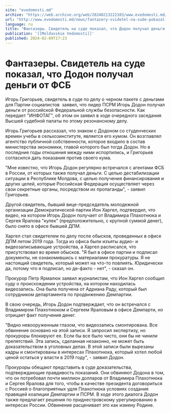 ```yaml
---
site: "evedomosti.md"
archive: "https://web.archive.org/web/20240213222103/www.evedomosti.md/news/fantazery-svidetel-na-sude-pokazal-chto-dodon-poluchal-dengi"
url: "http://www.evedomosti.md/news/fantazery-svidetel-na-sude-pokazal-chto-dodon-poluchal-dengi"
language: ru
title: "Фантазеры. Свидетель на суде показал, что Додон получал деньги от ФСБ"
publication: '[[Moldavskie Vedomosti]]'
published: 2024-02-09T17:23
---
```


# Фантазеры. Свидетель на суде показал, что Додон получал деньги от ФСБ

Игорь Григорьев, свидетель в суде по делу о черном пакете с деньгами для Партии социалистов  заявил, что лидер ПСРМ Игорь Додон получал деньги от российской Федеральной службы безопасности. Как передает "ИНФОТАГ", об этом он заявил в ходе очередного заседания Высшей судебной палаты по этому резонансному делу.

Игорь Григорьев рассказал, что знаком с Додоном со студенческих времен учебы в сельхозинституте, является его кумом. Он возглавлял агентство публичной собственности, которое входило в состав министерства экономики, главой которого был тогда Додон. Но в последние годы отношения между ними испортились, и Григорьев согласился дать показания против своего кума.

"Мне известно, что Игорь Додон регулярно встречался с агентами ФСБ в России, от которых также получал деньги. С целью дестабилизации ситуации в Республике Молдова, с целью получения финансирования и других целей, которые Российская Федерация осуществляет через свои секретные органы, посредством их пропаганды", - заявил Григорьев.

Другой свидетель, бывший вице-председатель молодежной организации Демократической партии Ион Харгел, подтвердил, что видео, на котором Игорь Додон получает от Владимира Плахотнюка и Сергея Яралова "кулек" (предположительно, с крупной суммой денег), было снято в офисе бывшей ДПМ.

Харгел стал свидетелем по делу после обысков, проведенных в офисе ДПМ летом 2019 года. Тогда из офиса были изъяты аудио- и видеозаписывающие устройства, а Харгел расписался, что присутствовал во время обысков. "Я был в офисе партии и подписал документы, не ознакомившись с материалами прокуратуры. Я не настоящий свидетель, который может на что-то повлиять. Юридически да, потому что я подписал, но де-факто - нет", - сказал он.

Прокурор Петр Ярмалюк заявил журналистам, что Ион Харгел сообщил суду о происхождении устройства, на котором находилась видеозапись. Она была получена от Адриана Раду, который был сотрудником департамента по продвижению Демпартии.

В свою очередь, Игорь Додон подтверждает, что он встречался с Владимиром Плахотнюком и Сергеем Яраловым в офисе Демпарти, но отрицает факт получения денег.

"Видно невооруженным глазом, что видеозапись смонтирована. Все обвинение основано на этой записи. Я запросил экспертизу, но прокуроры блокируют ее. Если бы все было чисто, они бы не чинили препятствий. Эта запись, сделанная незаконно, не может быть доказательством в уголовных делах. В этой записи были вырезаны кадры и смонтированы в интересах Плахотнюка, который хотел любой ценой остаться у власти в 2019 году", - заявил Додон.

Прокуроры обещают представить в суде доказательства, подтверждающие правдивость показаний. Они обвиняют Додона в том, что он потребовал почти миллион долларов от Владимира Плахотнюка и Сергея Яралова для того, чтобы в качестве президента договориться с Россией о благоприятных удля Плахотнюка условиях создания правящей коалиции Демпартии и ПСРМ. В ходе этого диалога Додон также предлагает решения по приднестровскому урегулированию в интересах России. Обвинение расценивает это как измену Родине.